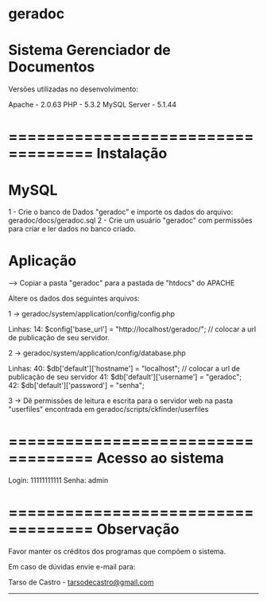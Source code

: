 geradoc
=======

Sistema Gerenciador de Documentos
===================================

﻿Versões utilizadas no desenvolvimento:
 
Apache - 2.0.63
PHP - 5.3.2
MySQL Server - 5.1.44


===================================
Instalação
===================================


MySQL
===================================

1 - Crie o banco de Dados "geradoc" e importe os dados do arquivo: geradoc/docs/geradoc.sql
2 - Crie um usuário "geradoc" com permissões para criar e ler dados no banco criado.


Aplicação
===================================

--> Copiar a pasta "geradoc" para a pastada de "htdocs" do APACHE

Altere os dados dos seguintes arquivos:

1 -> geradoc/system/application/config/config.php

Linhas:
	14: $config['base_url']	= "http://localhost/geradoc/"; // colocar a url de publicação de seu servidor.


2 -> geradoc/system/application/config/database.php

Linhas:
	40: $db['default']['hostname'] = "localhost"; 	// colocar a url de publicação de seu servidor
	41: $db['default']['username'] = "geradoc";		
	42: $db['default']['password'] = "senha";	
	

3 -> Dê permissões de leitura e escrita para o servidor web na pasta "userfiles" encontrada em geradoc/scripts/ckfinder/userfiles


===================================
Acesso ao sistema
===================================

Login: 11111111111
Senha: admin


===================================
Observação
===================================

Favor manter os créditos dos programas que compõem o sistema.

Em caso de dúvidas envie e-mail para:

Tarso de Castro - tarsodecastro@gmail.com

*************************
